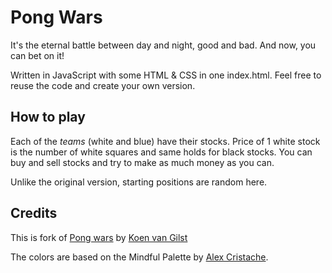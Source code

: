 # Pong Wars

It's the eternal battle between day and night, good and bad. And now, you can bet on it!

Written in JavaScript with some HTML & CSS in one index.html. Feel free to reuse the code and create your own version.

## How to play

Each of the *teams* (white and blue) have their stocks. Price of 1 white stock is the number of white squares and same holds for black stocks. You can buy and sell stocks and try to make as much money as you can. 

Unlike the original version, starting positions are random here.

## Credits

This is fork of [Pong wars](https://github.com/vnglst/pong-wars) by [Koen van Gilst](https://github.com/vnglst)

The colors are based on the Mindful Palette by [Alex Cristache](https://twitter.com/AlexCristache/status/1738610343499157872).
